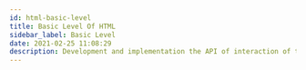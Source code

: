 ```yaml
---
id: html-basic-level
title: Basic Level Of HTML
sidebar_label: Basic Level
date: 2021-02-25 11:08:29
description: Development and implementation the API of interaction of two sites 
---
```



